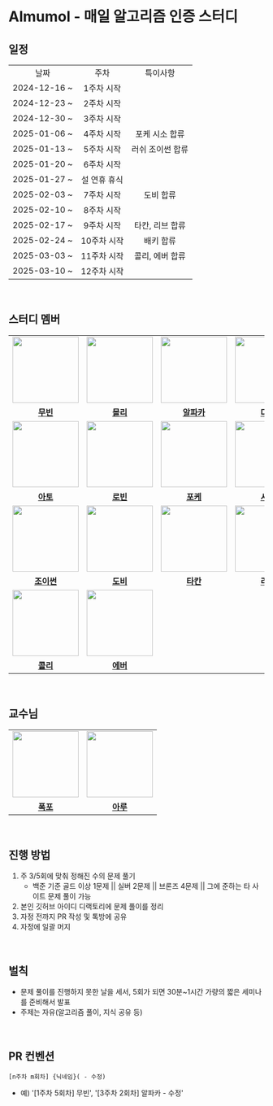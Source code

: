 # Almumol - 매일 알고리즘 인증 스터디

## 일정

<table>
  <tr>
    <td align="center">날짜</td>
    <td align="center">주차</td>
    <td align="center">특이사항</td>
  </tr>
  <tr>
    <td align="center">2024-12-16 ~</td>
    <td align="center">1주차 시작</br></td>
    <td align="center"></br></td>
  </tr>
  <tr>
    <td align="center">2024-12-23 ~</td>
    <td align="center">2주차 시작</br></td>
    <td align="center"></br></td>
  </tr>
  <tr>
    <td align="center">2024-12-30 ~</td>
    <td align="center">3주차 시작</br></td>
    <td align="center"></br></td>
  </tr>
  <tr>
    <td align="center">2025-01-06 ~</td>
    <td align="center">4주차 시작</td>
    <td align="center">포케 시소 합류</td>
  </tr>
  <tr>
    <td align="center">2025-01-13 ~</td>
    <td align="center">5주차 시작</td>
    <td align="center">러쉬 조이썬 합류</td>
  </tr>
  <tr>
    <td align="center">2025-01-20 ~</td>
    <td align="center">6주차 시작</td>
    <td align="center"></td>
  </tr>
  <tr>
    <td align="center">2025-01-27 ~</td>
    <td align="center">설 연휴 휴식</td>
    <td align="center"></td>
  </tr>
  <tr>
    <td align="center">2025-02-03 ~</td>
    <td align="center">7주차 시작</td>
    <td align="center">도비 합류</td>
  </tr>
  <tr>
    <td align="center">2025-02-10 ~</td>
    <td align="center">8주차 시작</td>
    <td align="center"></td>
  </tr>
  <tr>
    <td align="center">2025-02-17 ~</td>
    <td align="center">9주차 시작</td>
    <td align="center">타칸, 리브 합류</td>
  </tr>
  <tr>
    <td align="center">2025-02-24 ~</td>
    <td align="center">10주차 시작</td>
    <td align="center">배키 합류</td>
  </tr>
  <tr>
    <td align="center">2025-03-03 ~</td>
    <td align="center">11주차 시작</td>
    <td align="center">콜리, 에버 합류</td>
  </tr>
  <tr>
    <td align="center">2025-03-10 ~</td>
    <td align="center">12주차 시작</td>
    <td align="center"></td>
  </tr>
</table>

<br/>

## 스터디 멤버

<table>
 <tr>
   <td align="center"><a href="https://github.com/hjk0761"><img src="https://avatars.githubusercontent.com/u/80106238?v=4" width="130px;" alt=""></a></td>
   <td align="center"><a href="https://github.com/jminkkk"><img src="https://avatars.githubusercontent.com/u/102847513?v=4" width="130px;" alt=""></a></td>
   <td align="center"><a href="https://github.com/slimsha2dy"><img src="https://avatars.githubusercontent.com/u/99064014?v=4" width="130px;" alt=""></a></td>
   <td align="center"><a href="https://github.com/ikjo39"><img src="https://avatars.githubusercontent.com/u/70360890?v=4" width="130px;" alt=""></a></td>
   <td align="center"><a href="https://github.com/nak-honest"><img src="https://avatars.githubusercontent.com/u/95845037?v=4" width="130px;" alt=""></a></td>
  </tr>
  <tr>
    <td align="center"><a href="https://github.com/hjk0761"><b>무빈</b></a></td>
    <td align="center"><a href="https://github.com/jminkkk"><b>몰리</b></a></td>
    <td align="center"><a href="https://github.com/slimsha2dy"><b>알파카</b></a></td>
    <td align="center"><a href="https://github.com/ikjo39"><b>다온</b></a></td>
    <td align="center"><a href="https://github.com/nak-honest"><b>낙낙</b></a></td>
  </tr>
  <tr>
   <td align="center"><a href="https://github.com/hyxrxn"><img src="https://avatars.githubusercontent.com/u/89867757?v=4" width="130px;" alt=""></a></td>
   <td align="center"><a href="https://github.com/robinjoon"><img src="https://avatars.githubusercontent.com/u/45223837?v=4" width="130px;" alt=""></a></td>
   <td align="center"><a href="https://github.com/fromitive"><img src="https://avatars.githubusercontent.com/u/46563149?v=4" width="130px;" alt=""></a></td>
   <td align="center"><a href="https://github.com/shin-jisong"><img src="https://avatars.githubusercontent.com/u/86762272?v=4" width="130px;" alt=""></a></td>
   <td align="center"><a href="https://github.com/xogns1514"><img src="https://avatars.githubusercontent.com/u/66353672?v=4" width="130px;" alt=""></a></td>
  </tr>
  <tr>
    <td align="center"><a href="https://github.com/hyxrxn"><b>아토</b></a></td>
    <td align="center"><a href="https://github.com/robinjoon"><b>로빈</b></a></td>
    <td align="center"><a href="https://github.com/fromitive"><b>포케</b></a></td>
    <td align="center"><a href="https://github.com/shin-jisong"><b>시소</b></a></td>
    <td align="center"><a href="https://github.com/xogns1514"><b>러쉬</b></a></td>
  </tr>
  <tr>
   <td align="center"><a href="https://github.com/youngsu5582"><img src="https://avatars.githubusercontent.com/u/98307410?v=4" width="130px;" alt=""></a></td>
   <td align="center"><a href="https://github.com/Dobby-Kim"><img src="https://avatars.githubusercontent.com/u/113661364?v=4" width="130px;" alt=""></a></td>
   <td align="center"><a href="https://github.com/jhon3242"><img src="https://avatars.githubusercontent.com/u/78288539?v=4" width="130px;" alt=""></a></td>
   <td align="center"><a href="https://github.com/Minjoo522"><img src="https://avatars.githubusercontent.com/u/131349867?v=4" width="130px;" alt=""></a></td>
   <td align="center"><a href="https://github.com/ehBeak"><img src="https://avatars.githubusercontent.com/u/78892355?v=4" width="130px;" alt=""></a></td>
  </tr>
  <tr>
    <td align="center"><a href="https://github.com/youngsu5582"><b>조이썬</b></a></td>
    <td align="center"><a href="https://github.com/Dobby-Kim"><b>도비</b></a></td>
    <td align="center"><a href="https://github.com/jhon3242"><b>타칸</b></a></td>
    <td align="center"><a href="https://github.com/Minjoo522"><b>리브</b></a></td>
    <td align="center"><a href="https://github.com/ehBeak"><b>배키</b></a></td>
  </tr>
  <tr>
   <td align="center"><a href="https://github.com/coli-geonwoo"><img src="https://avatars.githubusercontent.com/u/148152234?v=4" width="130px;" alt=""></a></td>
   <td align="center"><a href="https://github.com/helenason"><img src="https://avatars.githubusercontent.com/u/88581911?v=4" width="130px;" alt=""></a></td>
  </tr>
  <tr>
    <td align="center"><a href="https://github.com/coli-geonwoo"><b>콜리</b></a></td>
    <td align="center"><a href="https://github.com/helenason"><b>에버</b></a></td>
  </tr>
</table>

<br/>

## 교수님

<table>
<tr>
   <td align="center"><a href="https://github.com/BurningFalls"><img src="https://avatars.githubusercontent.com/u/30232837?v=4" width="130px;" alt=""></a></td>
   <td align="center"><a href="https://github.com/donghoony"><img src="https://avatars.githubusercontent.com/u/31026350?v=4" width="130px;" alt=""></a></td>
  </tr>
  <tr>
    <td align="center"><a href="https://github.com/BurningFalls"><b>폭포</b></a></td>
    <td align="center"><a href="https://github.com/donghoony"><b>아루</b></a></td>
  </tr>
</table>

<br/>

## 진행 방법

1. 주 3/5회에 맞춰 정해진 수의 문제 풀기
    - 백준 기준 골드 이상 1문제 || 실버 2문제 || 브론즈 4문제 || 그에 준하는 타 사이트 문제 풀이 가능
2. 본인 깃허브 아이디 디랙토리에 문제 풀이를 정리
3. 자정 전까지 PR 작성 및 톡방에 공유
4. 자정에 일괄 머지

<br/>

## 벌칙

- 문제 풀이를 진행하지 못한 날을 세서, 5회가 되면 30분~1시간 가량의 짧은 세미나를 준비해서 발표
- 주제는 자유(알고리즘 풀이, 지식 공유 등)

<br/>

## PR 컨벤션

`[n주차 m회차] {닉네임}( - 수정)`

- 예) '[1주차 5회차] 무빈', '[3주차 2회차] 알파카 - 수정'
